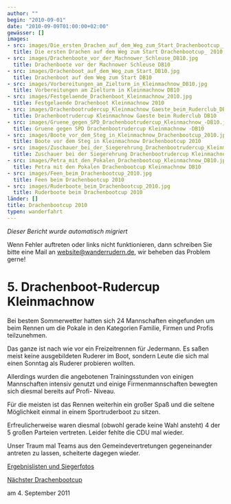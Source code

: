 ```yaml
---
author: ""
begin: "2010-09-01"
date: "2010-09-09T01:00:00+02:00"
gewässer: []
images:
- src: images/Die_ersten_Drachen_auf_dem_Weg_zum_Start_Drachenbootcup__2010.jpg
  title: Die ersten Drachen auf dem Weg zum Start Drachenbootcup_ 2010
- src: images/Drachenboote_vor_der_Machnower_Schleuse_DB10.jpg
  title: Drachenboote vor der Machnower Schleuse DB10
- src: images/Drachenboot_auf_dem_Weg_zum_Start_DB10.jpg
  title: Drachenboot auf dem Weg zum Start DB10
- src: images/Vorbereitungen_am_Zielturm_in_Kleinmachnow_DB10.jpg
  title: Vorbereitungen am Zielturm in Kleinmachnow DB10
- src: images/Festgelaende_Drachenboot_Kleinmachnow_2010.jpg
  title: Festgelaende Drachenboot Kleinmachnow 2010
- src: images/Drachenbootrudercup_Kleinmachnow_Gaeste_beim_Ruderclub_DB10.jpg
  title: Drachenbootrudercup Kleinmachnow Gaeste beim Ruderclub DB10
- src: images/Gruene_gegen_SPD_Drachenbootrudercup_Kleinmachnow_-DB10.jpg
  title: Gruene gegen SPD Drachenbootrudercup Kleinmachnow -DB10
- src: images/Boote_vor_dem_Steg_in_Kleinmachnow_Drachenbootcup_2010.jpg
  title: Boote vor dem Steg in Kleinmachnow Drachenbootcup 2010
- src: images/Zuschauer_bei_der_Siegerehrung_Drachenbootrudercup_Kleinmachnow_2010.jpg
  title: Zuschauer bei der Siegerehrung Drachenbootrudercup Kleinmachnow 2010
- src: images/Petra_mit_den_Pokalen_Drachenbootcup_Kleinmachnow_DB10.jpg
  title: Petra mit den Pokalen Drachenbootcup Kleinmachnow DB10
- src: images/Feen_beim_Drachenbootcup_2010.jpg
  title: Feen beim Drachenbootcup 2010
- src: images/Ruderboote_beim_Drachenbootcup_2010.jpg
  title: Ruderboote beim Drachenbootcup 2010
länder: []
title: Drachenbootcup 2010
typen: wanderfahrt
---
```



*Dieser Bericht wurde automatisch migriert*

Wenn Fehler auftreten oder links nicht funktionieren, dann schreiben Sie bitte eine Mail an website@wanderrudern.de, wir beheben das Problem gerne!



# 5. Drachenboot-Rudercup Kleinmachnow


Bei bestem Sommerwetter hatten sich 24 Mannschaften eingefunden um beim Rennen um die Pokale in den Kategorien Familie, Firmen und Profis teilzunehmen.

Das ganze ist nach wie vor ein Freizeitrennen für Jedermann. Es saßen meist keine ausgebildeten Ruderer im Boot, sondern Leute die sich mal einen Sonntag als Ruderer probieren wollten.

Allerdings wurden die angebotenen Trainingsstunden von einigen Mannschaften intensiv genutzt und einige Firmenmannschaften bewegten sich diesmal bereits auf Profi- Niveau.

Für die meisten ist das Rennen weiterhin ein großer Spaß und die seltene Möglichkeit einmal in einem Sportruderboot zu sitzen.

Erfreulicherweise waren diesmal (obwohl gerade keine Wahl ansteht) 4 der 5 großen Parteien vertreten. Leider fehlte die CDU mal wieder.

Unser Traum mal Teams aus den Gemeindevertretungen gegeneinander antreten zu lassen, scheiterte dagegen wieder.

[Ergebnislisten und Siegerfotos](/berichte/2010/ergebnisse_drachenbootcup_2010)

[Nächster Drachenbootcup](/berichte/2012/drachenbootrudercup_2013)

am 4. September 2011

